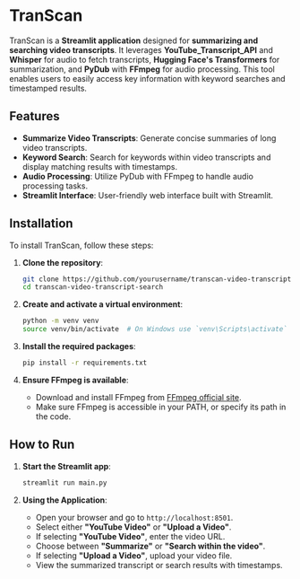 # TranScan

TranScan is a **Streamlit application** designed for **summarizing and searching video transcripts**. It leverages **YouTube_Transcript_API** and **Whisper** for audio to fetch transcripts, **Hugging Face's Transformers** for summarization, and **PyDub** with **FFmpeg** for audio processing. This tool enables users to easily access key information with keyword searches and timestamped results.

## Features

- **Summarize Video Transcripts**: Generate concise summaries of long video transcripts.
- **Keyword Search**: Search for keywords within video transcripts and display matching results with timestamps.
- **Audio Processing**: Utilize PyDub with FFmpeg to handle audio processing tasks.
- **Streamlit Interface**: User-friendly web interface built with Streamlit.

## Installation

To install TranScan, follow these steps:

1. **Clone the repository**:
    ```sh
    git clone https://github.com/yourusername/transcan-video-transcript-search.git
    cd transcan-video-transcript-search
    ```

2. **Create and activate a virtual environment**:
    ```sh
    python -m venv venv
    source venv/bin/activate  # On Windows use `venv\Scripts\activate`
    ```

3. **Install the required packages**:
    ```sh
    pip install -r requirements.txt
    ```

4. **Ensure FFmpeg is available**:
   - Download and install FFmpeg from [FFmpeg official site](https://ffmpeg.org/download.html).
   - Make sure FFmpeg is accessible in your PATH, or specify its path in the code.

## How to Run

1. **Start the Streamlit app**:
    ```sh
    streamlit run main.py
    ```

2. **Using the Application**:
   - Open your browser and go to `http://localhost:8501`.
   - Select either **"YouTube Video"** or **"Upload a Video"**.
   - If selecting **"YouTube Video"**, enter the video URL.
   - Choose between **"Summarize"** or **"Search within the video"**.
   - If selecting **"Upload a Video"**, upload your video file.
   - View the summarized transcript or search results with timestamps.

